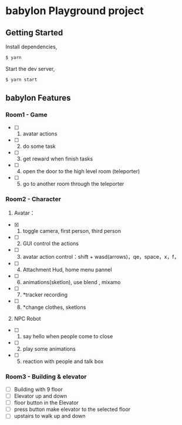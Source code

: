 # babylon Playground project

## Getting Started

Install dependencies,

```bash
$ yarn
```

Start the dev server,

```bash
$ yarn start
```

## babylon Features

### Room1 - Game

- [ ] 1. avatar actions
- [ ] 2. do some task
- [ ] 3. get reward when finish tasks
- [ ] 4. open the door to the high level room (teleporter)
- [ ] 5. go to another room through the teleporter

### Room2 - Character

1. Avatar：

- [x] 1. toggle camera, first person, third person
- [ ] 2. GUI control the actions
- [ ] 3. avatar action control：shift + wasd(arrows)，qe，space，x，f，
- [ ] 4. Attachment Hud, home menu pannel
- [ ] 6. animations(sketlon), use blend , mixamo
- [ ] 7. \*tracker recording
- [ ] 8. \*change clothes, sketlons

2. NPC Robot

- [ ] 1. say hello when people come to close
- [ ] 2. play some animations
- [ ] 5. reaction with people and talk box

### Room3 - Building & elevator

- [ ] Building with 9 floor
- [ ] Elevator up and down
- [ ] floor button in the Elevator
- [ ] press button make elevator to the selected floor
- [ ] upstairs to walk up and down
